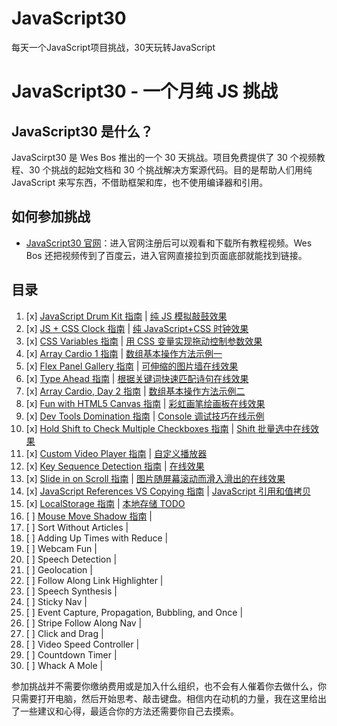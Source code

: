 # JavaScript30
每天一个JavaScript项目挑战，30天玩转JavaScript

# JavaScript30 - 一个月纯 JS 挑战

## JavaScript30 是什么？

JavaScirpt30 是 Wes Bos 推出的一个 30 天挑战。项目免费提供了 30 个视频教程、30 个挑战的起始文档和 30 个挑战解决方案源代码。目的是帮助人们用纯 JavaScript 来写东西，不借助框架和库，也不使用编译器和引用。

## 如何参加挑战

- [JavaScript30 官网](https://javascript30.com)：进入官网注册后可以观看和下载所有教程视频。Wes Bos 还把视频传到了百度云，进入官网直接拉到页面底部就能找到链接。

## 目录

1. [x] [JavaScript Drum Kit  指南]() |  [纯 JS 模拟敲鼓效果](http://lg8294.github.io/JavaScript30/Day01%20-%20JavaScript%20Drum%20Kit/index.html)
2. [x] [JS + CSS Clock 指南]() |  [纯 JavaScript+CSS 时钟效果](http://lg8294.github.io/JavaScript30/Day02%20-%20JavaScript%20%2B%20CSS%20Clock/index.html)
3. [x] [CSS Variables 指南]() |  [用 CSS 变量实现拖动控制参数效果](http://lg8294.github.io/JavaScript30/Day03%20-%20CSS%20Variables/index.html)
4. [x] [Array Cardio 1 指南]() | [数组基本操作方法示例一](http://lg8294.github.io/JavaScript30/Day04%20-%20Array%20Cardio%201/index.html)
5. [x] [Flex Panel Gallery 指南]() | [可伸缩的图片墙在线效果](http://lg8294.github.io/JavaScript30/Day05%20-%20Flex%20Panel%20Gallery/index.html)
6. [x] [Type Ahead 指南]() |  [根据关键词快速匹配诗句在线效果](http://lg8294.github.io/JavaScript30/Day06%20-%20Type%20Ahead/index.html)
7. [x] [Array Cardio, Day 2 指南]() | [数组基本操作方法示例二](http://lg8294.github.io/JavaScript30/Day07%20-%20Array%20Cardio%202/index.html)
8. [x] [Fun with HTML5 Canvas 指南]() | [彩虹画笔绘画板在线效果](http://lg8294.github.io/JavaScript30/Day08%20-%20Fun%20with%20HTML5%20Canvas/index.html)
9. [x] [Dev Tools Domination 指南]() | [Console 调试技巧在线示例](http://lg8294.github.io/JavaScript30/Day09%20-%20Console%20Tricks/index.html)
10. [x] [Hold Shift to Check Multiple Checkboxes 指南]() | [Shift 批量选中在线效果](http://lg8294.github.io/JavaScript30/Day10%20-%20Hold%20Shift%20to%20Check%20Multiple%20Checkboxes/index.html)
11. [x] [Custom Video Player 指南]() | [自定义播放器](http://lg8294.github.io/JavaScript30/Day11%20-%20Custom%20Video%20Player/index.html)
12. [x] [Key Sequence Detection 指南]() | [在线效果](http://lg8294.github.io/JavaScript30/Day12%20-%20Key%20Sequence%20Detection/index.html)
13. [x] [Slide in on Scroll 指南]() | [图片随屏幕滚动而滑入滑出的在线效果](http://lg8294.github.io/JavaScript30/Day13%20-%20Slide%20in%20on%20Scroll/index.html)
14. [x] [JavaScript References VS Copying 指南]() | [JavaScript 引用和值拷贝](http://lg8294.github.io/JavaScript30/Day14%20-%20JavaScript%20References%20VS%20Copying/index.html)
15. [x] [LocalStorage 指南]() | [本地存储 TODO ](http://lg8294.github.io/JavaScript30//index.html)
16. [ ] [Mouse Move Shadow 指南]() | [](http://lg8294.github.io/JavaScript30//index.html)
17. [ ] Sort Without Articles | [](http://lg8294.github.io/JavaScript30//index.html)
18. [ ] Adding Up Times with Reduce | [](http://lg8294.github.io/JavaScript30//index.html)
19. [ ] Webcam Fun | [](http://lg8294.github.io/JavaScript30//index.html)
20. [ ] Speech Detection | [](http://lg8294.github.io/JavaScript30//index.html)
21. [ ] Geolocation | [](http://lg8294.github.io/JavaScript30//index.html)
22. [ ] Follow Along Link Highlighter | [](http://lg8294.github.io/JavaScript30//index.html)
23. [ ] Speech Synthesis | [](http://lg8294.github.io/JavaScript30//index.html)
24. [ ] Sticky Nav | [](http://lg8294.github.io/JavaScript30//index.html)
25. [ ] Event Capture, Propagation, Bubbling, and Once | [](http://lg8294.github.io/JavaScript30//index.html)
26. [ ] Stripe Follow Along Nav | [](http://lg8294.github.io/JavaScript30//index.html)
27. [ ] Click and Drag | [](http://lg8294.github.io/JavaScript30//index.html)
28. [ ] Video Speed Controller | [](http://lg8294.github.io/JavaScript30//index.html)
29. [ ] Countdown Timer | [](http://lg8294.github.io/JavaScript30//index.html)
30. [ ] Whack A Mole | [](http://lg8294.github.io/JavaScript30//index.html)

参加挑战并不需要你缴纳费用或是加入什么组织，也不会有人催着你去做什么，你只需要打开电脑，然后开始思考、敲击键盘。相信内在动机的力量，我在这里给出了一些建议和心得，最适合你的方法还需要你自己去摸索。
